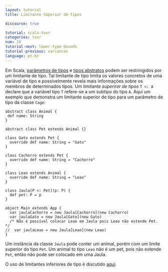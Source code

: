 ```yaml
---
layout: tutorial
title: Limitante Superior de Tipos

discourse: true

tutorial: scala-tour
categories: tour
num: 19
tutorial-next: lower-type-bounds
tutorial-previous: variances
language: pt-br
---
```


Em Scala, [parâmetros de tipos](generic-classes.html) e [tipos abstratos](abstract-types.html) podem ser restringidos por um limitante de tipo. Tal limitante de tipo limita os valores concretos de uma variável de tipo e possivelmente revela mais informações sobre os membros de determinados tipos. Um _limitante superiror de tipos_ `T <: A` declare que a variável tipo `T` refere-se a um subtipo do tipo `A`.
Aqui um exemplo que demonstra um limitante superior de tipo para um parâmetro de tipo da classe `Cage`:

```tut
abstract class Animal {
 def name: String
}

abstract class Pet extends Animal {}

class Gato extends Pet {
  override def name: String = "Gato"
}

class Cachorro extends Pet {
  override def name: String = "Cachorro"
}

class Leao extends Animal {
  override def name: String = "Leao"
}

class Jaula[P <: Pet](p: P) {
  def pet: P = p
}

object Main extends App {
  var jaulaCachorro = new Jaula[Cachorro](new Cachorro)
  var jaulaGato = new Jaula[Gato](new Gato)
  /* Não é possível colocar Leao em Jaula pois Leao não estende Pet. */
//  var jaulaLeao = new Jaula[Leao](new Leao)
}
```

Um instância da classe `Jaula` pode conter um animal, porém com um limite superior do tipo `Pet`. Um animal to tipo `Leao` não é um pet, pois não estende `Pet`, então não pode ser colocado em uma Jaula.

O uso de limitantes inferiores de tipo é discutido [aqui](lower-type-bounds.html). 
